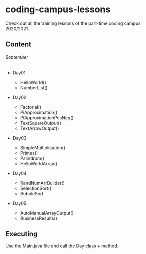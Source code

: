 # coding-campus-lessons
Check out all the training lessons of the part-time coding campus 2020/2021.

## Content

###### September
* Day01
  * HelloWorld()
  * NumberList()

* Day02
  * Factorial()
  * PiApproximation()
  * PiApproximationPosNeg()
  * TextSquareOutput()
  * TextArrowOutput()

* Day03
  * SimpleMultiplication()
  * Primes()
  * Palindrom()
  * HelloWorldArray()

* Day04
  * RandNumArrBuilder()
  * SelectionSort()
  * BubbleSort

* Day05
  * AutoManualArrayOutput()
  * BusinessResults()

## Executing
Use the Main.java file and call the Day class + method.
